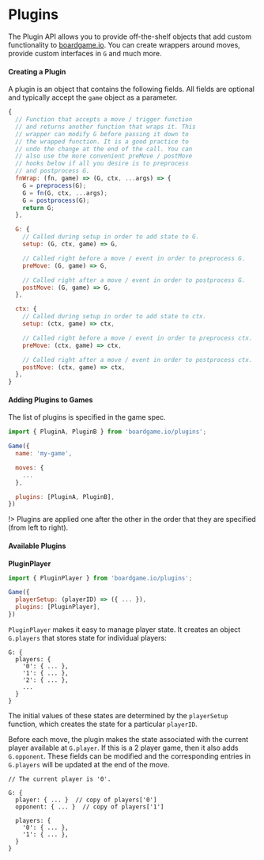 # Plugins

The Plugin API allows you to provide off-the-shelf objects
that add custom functionality to [boardgame.io](https://boardgame.io/).
You can create wrappers around moves, provide custom interfaces
in `G` and much more.

#### Creating a Plugin

A plugin is an object that contains the following fields.
All fields are optional and typically accept the `game`
object as a parameter.

```js
{
  // Function that accepts a move / trigger function
  // and returns another function that wraps it. This
  // wrapper can modify G before passing it down to
  // the wrapped function. It is a good practice to
  // undo the change at the end of the call. You can
  // also use the more convenient preMove / postMove
  // hooks below if all you desire is to preprocess
  // and postprocess G.
  fnWrap: (fn, game) => (G, ctx, ...args) => {
    G = preprocess(G);
    G = fn(G, ctx, ...args);
    G = postprocess(G);
    return G;
  },

  G: {
    // Called during setup in order to add state to G.
    setup: (G, ctx, game) => G,

    // Called right before a move / event in order to preprocess G.
    preMove: (G, game) => G,

    // Called right after a move / event in order to postprocess G.
    postMove: (G, game) => G,
  },

  ctx: {
    // Called during setup in order to add state to ctx.
    setup: (ctx, game) => ctx,

    // Called right before a move / event in order to preprocess ctx.
    preMove: (ctx, game) => ctx,

    // Called right after a move / event in order to postprocess ctx.
    postMove: (ctx, game) => ctx,
  },
}
```

#### Adding Plugins to Games

The list of plugins is specified in the game spec.

```js
import { PluginA, PluginB } from 'boardgame.io/plugins';

Game({
  name: 'my-game',

  moves: {
    ...
  },

  plugins: [PluginA, PluginB],
})
```

!> Plugins are applied one after the other in the order
that they are specified (from left to right).

#### Available Plugins

**PluginPlayer**

```js
import { PluginPlayer } from 'boardgame.io/plugins';

Game({
  playerSetup: (playerID) => ({ ... }),
  plugins: [PluginPlayer],
})
```

`PluginPlayer` makes it easy to manage player state.
It creates an object `G.players` that
stores state for individual players:

```
G: {
  players: {
    '0': { ... },
    '1': { ... },
    '2': { ... },
    ...
  }
}
```

The initial values of these states are determined by the `playerSetup` function, which creates the state for a particular `playerID`.

Before each move, the plugin makes the state associated with the
current player available at `G.player`. If this is a 2 player game,
then it also adds `G.opponent`. These fields can be modified and the
corresponding entries in `G.players` will be updated at the end of the move.

```
// The current player is '0'.

G: {
  player: { ... }  // copy of players['0']
  opponent: { ... }  // copy of players['1']

  players: {
    '0': { ... },
    '1': { ... },
  }
}
```

